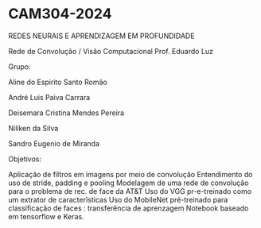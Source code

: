 # CAM304-2024
REDES NEURAIS E APRENDIZAGEM EM PROFUNDIDADE

Rede de Convolução / Visão Computacional
Prof. Eduardo Luz

Grupo:

Aline do Espirito Santo Romão

André Luis Paiva Carrara

Deisemara Cristina Mendes Pereira

Niliken da Silva

Sandro Eugenio de Miranda

Objetivos:

Aplicação de filtros em imagens por meio de convolução
Entendimento do uso de stride, padding e pooling
Modelagem de uma rede de convolução para o problema de rec. de face da AT&T
Uso do VGG pr-e-treinado como um extrator de caracterĩsticas
Uso do MobileNet pré-treinado para classificação de faces : transferência de aprenzagem
Notebook baseado em tensorflow e Keras.
